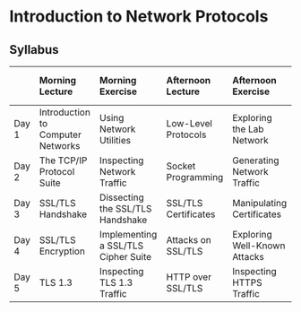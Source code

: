 # Introduction to Network Protocols

## Syllabus

| &nbsp; &nbsp; &nbsp; &nbsp; &nbsp; &nbsp; &nbsp; &nbsp; | Morning Lecture | Morning Exercise | Afternoon Lecture | Afternoon Exercise |
| :-- | :-- | :-- | :-- | :-- |
| Day 1 | Introduction to Computer Networks | Using Network Utilities | Low-Level Protocols | Exploring the Lab Network |
| Day 2 | The TCP/IP Protocol Suite | Inspecting Network Traffic | Socket Programming | Generating Network Traffic |
| Day 3 | SSL/TLS Handshake | Dissecting the SSL/TLS Handshake | SSL/TLS Certificates | Manipulating Certificates |
| Day 4 | SSL/TLS Encryption | Implementing a SSL/TLS Cipher Suite | Attacks on SSL/TLS | Exploring Well-Known Attacks |
| Day 5| TLS 1.3 | Inspecting TLS 1.3 Traffic | HTTP over SSL/TLS | Inspecting HTTPS Traffic | 
